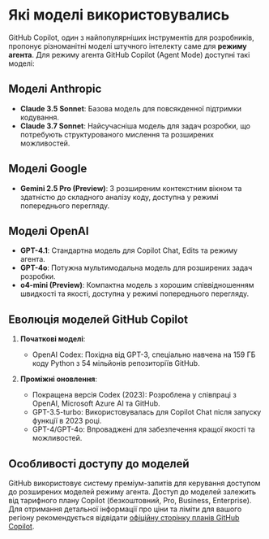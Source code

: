 # Які моделі використовувались

GitHub Copilot, один з найпопулярніших інструментів для розробників, пропонує різноманітні моделі штучного інтелекту саме для **режиму агента**. Для режиму агента GitHub Copilot (Agent Mode) доступні такі моделі:

## Моделі Anthropic

- **Claude 3.5 Sonnet**: Базова модель для повсякденної підтримки кодування.
- **Claude 3.7 Sonnet**: Найсучасніша модель для задач розробки, що потребують структурованого мислення та розширених можливостей.

## Моделі Google

- **Gemini 2.5 Pro (Preview)**: З розширеним контекстним вікном та здатністю до складного аналізу коду, доступна у режимі попереднього перегляду.

## Моделі OpenAI

- **GPT-4.1**: Стандартна модель для Copilot Chat, Edits та режиму агента.
- **GPT-4o**: Потужна мультимодальна модель для розширених задач розробки.
- **o4-mini (Preview)**: Компактна модель з хорошим співвідношенням швидкості та якості, доступна у режимі попереднього перегляду.

## Еволюція моделей GitHub Copilot

1. **Початкові моделі**:
   - OpenAI Codex: Похідна від GPT-3, спеціально навчена на 159 ГБ коду Python з 54 мільйонів репозиторіїв GitHub.

2. **Проміжні оновлення**:
   - Покращена версія Codex (2023): Розроблена у співпраці з OpenAI, Microsoft Azure AI та GitHub.
   - GPT-3.5-turbo: Використовувалась для Copilot Chat після запуску функції в 2023 році.
   - GPT-4/GPT-4o: Впроваджені для забезпечення кращої якості та можливостей.

## Особливості доступу до моделей

GitHub використовує систему преміум-запитів для керування доступом до розширених моделей режиму агента. Доступ до моделей залежить від тарифного плану Copilot (безкоштовний, Pro, Business, Enterprise). Для отримання детальної інформації про ціни та ліміти для вашого регіону рекомендується відвідати [офіційну сторінку планів GitHub Copilot](https://github.com/features/copilot/plans).